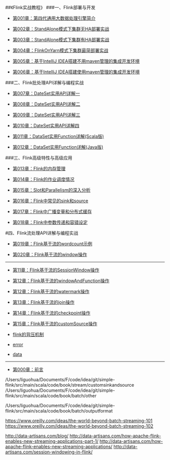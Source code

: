 ##《Flink实战教程》
###一、Flink部署与开发

* [第001章：第四代通用大数据处理引擎简介](book/introduce/introduce.md)

* [第002章：StandAlone模式下集群无HA部署实战](book/install/installnha.md)

* [第003章：StandAlone模式下集群有HA部署实战](book/install/installha.md)

* [第004章：FlinkOnYarn模式下集群最简部署实战](book/yarn/yarn.md)

* [第005章：基于IntelliJ IDEA搭建不用maven管理的集成开发环境](book/ide/idea/idea.md)

* [第006章：基于IntelliJ IDEA搭建使用maven管理的集成开发环境](book/ide/idea-maven/idea-maven.md)

###二、Flink批处理API详解与编程实战

* [第007章：DateSet实用API详解一](book/api/dataset/dataset01.md)

* [第008章：DateSet实用API详解二](book/api/dataset/dataset02.md)

* [第009章：DateSet实用API详解三](book/api/dataset/dataset03.md)

* [第010章：DateSet实用API详解四](book/api/dataset/dataset04.md)

* [第011章：DataSet实用Function详解(Scala版)](book/api/datasetFunction/datasetFunctionScala.md)

* [第012章：DataSet实用Function详解(Java版)](book/api/datasetFunction/datasetFunctionJava.md)

###三、Flink高级特性与高级应用
* [第013章：Flink的内存管理](book/memory/memory.md)

* [第014章：Flink的作业调度情况](book/internal/JobsScheduling/JobsScheduling.md)

* [第015章：Slot和Parallelism的深入分析](book/internal/slot-parallelism/slot-parallelism.md)

* [第016章：Flink中常见的sink和source](book/api/sinksource/sinksource.md)

* [第017章：Flink中广播变量和分布式缓存](book/api/sinksource/VariablesCache.md)

* [第018章：Flink中参数传递和容错设定](book/api/sinksource/ParamFault.md)

#四、Flink流处理API详解与编程实战
* [第019章：Flink基于流的wordcount示例](book/stream/streamwc/streamwc.md)

* [第020章：Flink基于流的window操作](book/stream/window/window.md)


---

* [第11章：Flink基于流的SessionWindow操作](book/stream/sessionWindow/sessionWindow.md)

* [第12章：Flink基于流的windowAndFunction操作](book/stream/windowAndFunction/sessionWindow.md)

* [第12章：Flink基于流的watermark操作](book/stream/wartermark/watermark.md)
* [第13章：Flink基于流的join操作](book/stream/join/join.md)
* [第14章：Flink基于流的checkpoint操作](book/stream/checkpoint/checkpoint.md)
* [第15章：Flink基于流的customSource操作](book/stream/customSource/customSource.md)

* [flink的背压机制](book/backpressure/backpressure.md)

* [error](book/error/error.md)
* [data](book/data/data.md)


---

* [第000章：前言](README.md)




/Users/liguohua/Documents/F/code/idea/git/simple-flink/src/main/scala/code/book/stream/customsinkandsource
/Users/liguohua/Documents/F/code/idea/git/simple-flink/src/main/scala/code/book/batch/other

/Users/liguohua/Documents/F/code/idea/git/simple-flink/src/main/scala/code/book/batch/outputformat



https://www.oreilly.com/ideas/the-world-beyond-batch-streaming-101
https://www.oreilly.com/ideas/the-world-beyond-batch-streaming-102


http://data-artisans.com/blog/
http://data-artisans.com/how-apache-flink-enables-new-streaming-applications-part-1/
http://data-artisans.com/how-apache-flink-enables-new-streaming-applications/
http://data-artisans.com/session-windowing-in-flink/